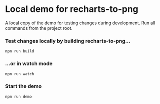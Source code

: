 # Local demo for recharts-to-png

A local copy of the demo for testing changes during development. Run all commands from the project root.

### Test changes locally by building recharts-to-png...

```
npm run build
```

### ...or in watch mode

```
npm run watch
```

### Start the demo

```
npm run demo
```
